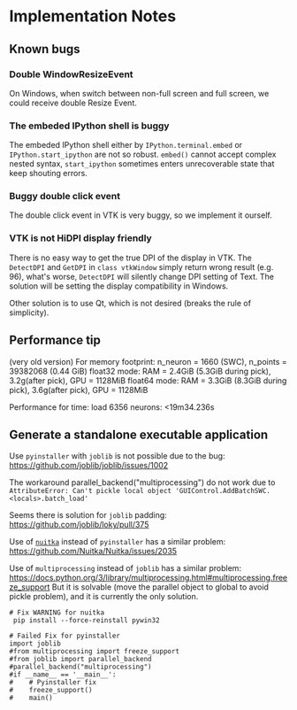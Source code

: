 # Implementation Notes

## Known bugs

### Double WindowResizeEvent
On Windows, when switch between non-full screen and full screen, we could receive double Resize Event.

### The embeded IPython shell is buggy
The embeded IPython shell either by `IPython.terminal.embed` or `IPython.start_ipython`
are not so robust. `embed()` cannot accept complex nested syntax, `start_ipython` sometimes
enters unrecoverable state that keep shouting errors.

### Buggy double click event
The double click event in VTK is very buggy, so we implement it ourself.

### VTK is not HiDPI display friendly
There is no easy way to get the true DPI of the display in VTK. The 
`DetectDPI` and `GetDPI` in `class vtkWindow` simply return wrong result (e.g. 96), 
what's worse, `DetectDPI` will silently change DPI setting of Text. The solution will
be setting the display compatibility in Windows.

Other solution is to use Qt, which is not desired (breaks the rule of simplicity).

## Performance tip
(very old version)
For memory footprint:
n_neuron = 1660 (SWC), n_points = 39382068 (0.44 GiB)
float32 mode:
RAM = 2.4GiB (5.3GiB during pick), 3.2g(after pick),
GPU = 1128MiB
float64 mode:
RAM = 3.3GiB (8.3GiB during pick), 3.6g(after pick),
GPU = 1128MiB

Performance for time:
load 6356 neurons: <19m34.236s

## Generate a standalone executable application

Use `pyinstaller` with `joblib` is not possible due to the bug:
    https://github.com/joblib/joblib/issues/1002

The workaround parallel_backend("multiprocessing") do not work due to 
   `AttributeError: Can't pickle local object 'GUIControl.AddBatchSWC.<locals>.batch_load'`

Seems there is solution for `joblib` padding: https://github.com/joblib/loky/pull/375

Use of [`nuitka`](https://nuitka.net/doc/user-manual.html) instead of `pyinstaller` has a similar problem:
    https://github.com/Nuitka/Nuitka/issues/2035

Use of `multiprocessing` instead of `joblib` has a similar problem:
    https://docs.python.org/3/library/multiprocessing.html#multiprocessing.freeze_support
But it is solvable (move the parallel object to global to avoid pickle problem), and it is currently the only solution.

```
# Fix WARNING for nuitka
 pip install --force-reinstall pywin32

# Failed Fix for pyinstaller
import joblib
#from multiprocessing import freeze_support
#from joblib import parallel_backend
#parallel_backend("multiprocessing")
#if __name__ == '__main__':
#    # Pyinstaller fix
#    freeze_support()
#    main()
```